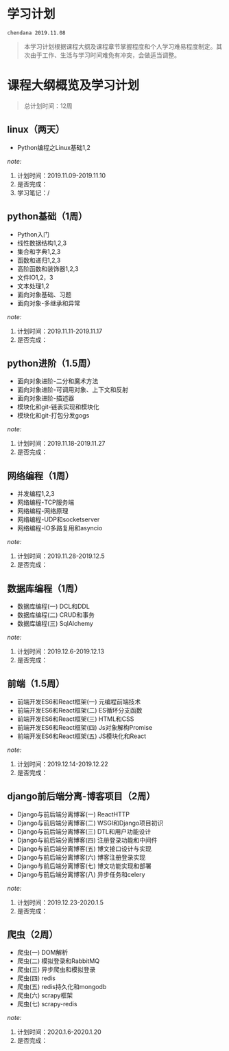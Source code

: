 # 学习计划
```
chendana 2019.11.08
```

> 本学习计划根据课程大纲及课程章节掌握程度和个人学习难易程度制定。其次由于工作、生活与学习时间难免有冲突，会做适当调整。

# 课程大纲概览及学习计划
> 总计划时间：12周

## linux（两天）
- Python编程之Linux基础1,2

*note:*
1. 计划时间：2019.11.09-2019.11.10
2. 是否完成：
3. 学习笔记：/

## python基础（1周）
- Python入门
- 线性数据结构1,2,3
- 集合和字典1,2,3
- 函数和递归1,2,3
- 高阶函数和装饰器1,2,3
- 文件IO1,2，3
- 文本处理1,2
- 面向对象基础、习题
- 面向对象-多继承和异常

*note:*
1. 计划时间：2019.11.11-2019.11.17
2. 是否完成：

## python进阶（1.5周）
- 面向对象进阶-二分和魔术方法
- 面向对象进阶-可调用对象、上下文和反射
- 面向对象进阶-描述器
- 模块化和git-链表实现和模块化
- 模块化和git-打包分发gogs

*note:*
1. 计划时间：2019.11.18-2019.11.27
2. 是否完成：

## 网络编程（1周）
- 并发编程1,2,3
- 网络编程-TCP服务端
- 网络编程-网络原理
- 网络编程-UDP和socketserver
- 网络编程-IO多路复用和asyncio

*note:*
1. 计划时间：2019.11.28-2019.12.5
2. 是否完成：

## 数据库编程（1周）
- 数据库编程(一) DCL和DDL
- 数据库编程(二) CRUD和事务
- 数据库编程(三) SqlAlchemy

*note:*
1. 计划时间：2019.12.6-2019.12.13
2. 是否完成：

## 前端（1.5周）
- 前端开发ES6和React框架(一) 元编程前端技术
- 前端开发ES6和React框架(二) ES循环分支函数
- 前端开发ES6和React框架(三) HTML和CSS
- 前端开发ES6和React框架(四) Js对象解构Promise
- 前端开发ES6和React框架(五) JS模块化和React

*note:*
1. 计划时间：2019.12.14-2019.12.22
2. 是否完成：

## django前后端分离-博客项目（2周）
- Django与前后端分离博客(一) ReactHTTP
- Django与前后端分离博客(二) WSGI和Django项目初识
- Django与前后端分离博客(三) DTL和用户功能设计
- Django与前后端分离博客(四) 注册登录功能和中间件
- Django与前后端分离博客(五) 博文接口设计与实现
- Django与前后端分离博客(六) 博客注册登录实现
- Django与前后端分离博客(七) 博文功能实现和部署
- Django与前后端分离博客(八) 异步任务和celery

*note:*
1. 计划时间：2019.12.23-2020.1.5
2. 是否完成：

## 爬虫（2周）
- 爬虫(一) DOM解析
- 爬虫(二) 模拟登录和RabbitMQ
- 爬虫(三) 异步爬虫和模拟登录
- 爬虫(四) redis
- 爬虫(五) redis持久化和mongodb
- 爬虫(六) scrapy框架
- 爬虫(七) scrapy-redis

*note:*
1. 计划时间：2020.1.6-2020.1.20
2. 是否完成：